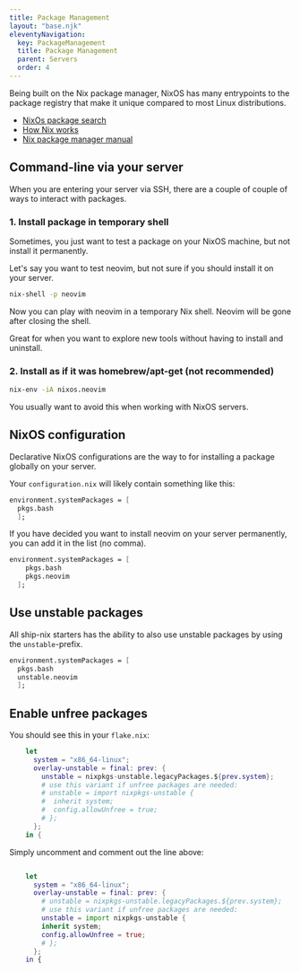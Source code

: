 ```yaml
---
title: Package Management
layout: "base.njk"
eleventyNavigation:
  key: PackageManagement
  title: Package Management
  parent: Servers
  order: 4
---
```


Being built on the Nix package manager, NixOS has many entrypoints to the package registry that make it unique compared to most Linux distributions.

- [NixOs package search](https://search.nixos.org/packages)
- [How Nix works](https://nixos.org/guides/how-nix-works.html)
- [Nix package manager manual](https://nixos.org/manual/nix/unstable/introduction.html)

## Command-line via your server

When you are entering your server via SSH, there are a couple of couple of ways to interact with packages.

### 1. Install package in temporary shell

Sometimes, you just want to test a package on your NixOS machine, but not install it permanently.

Let's say you want to test neovim, but not sure if you should install it on your server.

```bash
nix-shell -p neovim
```

Now you can play with neovim in a temporary Nix shell. Neovim will be gone after closing the shell.

Great for when you want to explore new tools without having to install and uninstall.

### 2. Install as if it was homebrew/apt-get (not recommended)

```bash
nix-env -iA nixos.neovim
```

You usually want to avoid this when working with NixOS servers.

## NixOS configuration

Declarative NixOS configurations are the way to for installing a package globally on your server.

Your `configuration.nix` will likely contain something like this:

```nix
environment.systemPackages = [
  pkgs.bash
  ];
```

If you have decided you want to install neovim on your server permanently, you can add it in the list (no comma).

```nix
environment.systemPackages = [
    pkgs.bash
    pkgs.neovim
  ];
```

## Use unstable packages

All ship-nix starters has the ability to also use unstable packages by using the `unstable`-prefix.

```nix
environment.systemPackages = [
  pkgs.bash
  unstable.neovim
  ];
```

## Enable unfree packages

You should see this in your `flake.nix`:

```nix
    let
      system = "x86_64-linux";
      overlay-unstable = final: prev: {
        unstable = nixpkgs-unstable.legacyPackages.${prev.system};
        # use this variant if unfree packages are needed:
        # unstable = import nixpkgs-unstable {
        #  inherit system;
        #  config.allowUnfree = true;
        # };
      };
    in {
```

Simply uncomment and comment out the line above:

```nix

    let
      system = "x86_64-linux";
      overlay-unstable = final: prev: {
        # unstable = nixpkgs-unstable.legacyPackages.${prev.system};
        # use this variant if unfree packages are needed:
        unstable = import nixpkgs-unstable {
        inherit system;
        config.allowUnfree = true;
        # };
      };
    in {
```
